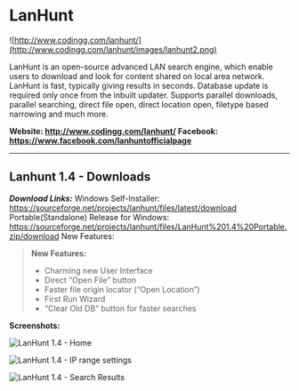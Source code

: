 **LanHunt**
===================
![http://www.codingg.com/lanhunt/](http://www.codingg.com/lanhunt/images/lanhunt2.png)

LanHunt is an open-source advanced LAN search engine, which enable users to download and look for content shared on local area network. LanHunt is fast, typically giving results in seconds. Database update is required only once from the inbuilt updater. Supports parallel downloads, parallel searching, direct file open, direct location open, filetype based narrowing and much more.

**Website: http://www.codingg.com/lanhunt/**
**Facebook: https://www.facebook.com/lanhuntofficialpage**

----------


Lanhunt 1.4 - Downloads
-------------

***Download Links:***
Windows Self-Installer:
https://sourceforge.net/projects/lanhunt/files/latest/download
Portable(Standalone) Release for Windows:
https://sourceforge.net/projects/lanhunt/files/LanHunt%201.4%20Portable.zip/download
New Features:


> **New Features:**
> - Charming new User Interface
> - Direct “Open File” button
> - Faster file origin locator (“Open Location”)
> - First Run Wizard
> - “Clear Old DB” button for faster searches


**Screenshots:**

![LanHunt 1.4 - Home](http://i1-win.softpedia-static.com/screenshots/LanHunt_1.png)


![LanHunt 1.4 - IP range settings](http://i1-win.softpedia-static.com/screenshots/LanHunt_2.png)

![LanHunt 1.4 - Search Results](http://i1-win.softpedia-static.com/screenshots/LanHunt_3.jpg)
